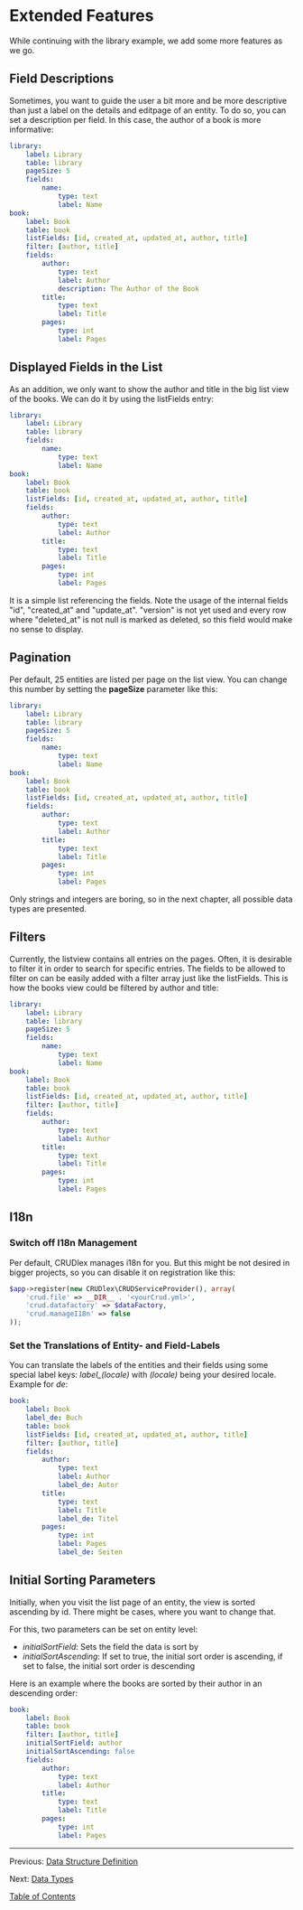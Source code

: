 Extended Features
=================

While continuing with the library example, we add some more features as we go.

## Field Descriptions

Sometimes, you want to guide the user a bit more and be more descriptive than
just a label on the details and editpage of an entity. To do so, you can set a
description per field. In this case, the author of a book is more informative:

```yml
library:
    label: Library
    table: library
    pageSize: 5
    fields:
        name:
            type: text
            label: Name
book:
    label: Book
    table: book
    listFields: [id, created_at, updated_at, author, title]
    filter: [author, title]
    fields:
        author:
            type: text
            label: Author
            description: The Author of the Book
        title:
            type: text
            label: Title
        pages:
            type: int
            label: Pages
```

## Displayed Fields in the List

As an addition, we only want to show the author and title in the big list
view of the books. We can do it by using the listFields entry:

```yml
library:
    label: Library
    table: library
    fields:
        name:
            type: text
            label: Name
book:
    label: Book
    table: book
    listFields: [id, created_at, updated_at, author, title]
    fields:
        author:
            type: text
            label: Author
        title:
            type: text
            label: Title
        pages:
            type: int
            label: Pages
```

It is a simple list referencing the fields. Note the usage of the internal
fields "id", "created_at" and "update_at". "version" is not yet used and
every row where "deleted_at" is not null is marked as deleted, so this field
would make no sense to display.

## Pagination

Per default, 25 entities are listed per page on the list view. You can change
this number by setting the __pageSize__ parameter like this:

```yml
library:
    label: Library
    table: library
    pageSize: 5
    fields:
        name:
            type: text
            label: Name
book:
    label: Book
    table: book
    listFields: [id, created_at, updated_at, author, title]
    fields:
        author:
            type: text
            label: Author
        title:
            type: text
            label: Title
        pages:
            type: int
            label: Pages
```

Only strings and integers are boring, so in the next chapter, all possible
data types are presented.

## Filters

Currently, the listview contains all entries on the pages. Often, it is desirable to filter it in order to search for specific entries. The fields to be allowed to filter on can be easily added with a filter array just like the listFields. This is how the books view could be filtered by author and title:

```yml
library:
    label: Library
    table: library
    pageSize: 5
    fields:
        name:
            type: text
            label: Name
book:
    label: Book
    table: book
    listFields: [id, created_at, updated_at, author, title]
    filter: [author, title]
    fields:
        author:
            type: text
            label: Author
        title:
            type: text
            label: Title
        pages:
            type: int
            label: Pages
```

## I18n

### Switch off I18n Management

Per default, CRUDlex manages i18n for you. But this might be not desired in
bigger projects, so you can disable it on registration like this:

```php
$app->register(new CRUDlex\CRUDServiceProvider(), array(
    'crud.file' => __DIR__ . '<yourCrud.yml>',
    'crud.datafactory' => $dataFactory,
    'crud.manageI18n' => false
));
```

### Set the Translations of Entity- and Field-Labels

You can translate the labels of the entities and their fields using some special
label keys: *label_(locale)* with *(locale)* being your desired locale. Example
for *de*:

```yml
book:
    label: Book
    label_de: Buch
    table: book
    listFields: [id, created_at, updated_at, author, title]
    filter: [author, title]
    fields:
        author:
            type: text
            label: Author
            label_de: Autor
        title:
            type: text
            label: Title
            label_de: Titel
        pages:
            type: int
            label: Pages
            label_de: Seiten
```

## Initial Sorting Parameters

Initially, when you visit the list page of an entity, the view is sorted ascending
by id. There might be cases, where you want to change that.

For this, two parameters can be set on entity level:

- *initialSortField*: Sets the field the data is sort by
- *initialSortAscending*: If set to true, the initial sort order is ascending,
if set to false, the initial sort order is descending

Here is an example where the books are sorted by their author in an descending
order:

```yml
book:
    label: Book
    table: book
    filter: [author, title]
    initialSortField: author
    initialSortAscending: false
    fields:
        author:
            type: text
            label: Author
        title:
            type: text
            label: Title
        pages:
            type: int
            label: Pages
```

---

Previous: [Data Structure Definition](3_datastructures.md)

Next: [Data Types](5_datatypes.md)

[Table of Contents](0_manual.md)
